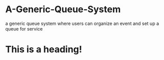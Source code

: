 # A-Generic-Queue-System
a generic queue system where users can organize an event and set up a queue for service

# This is a heading!
